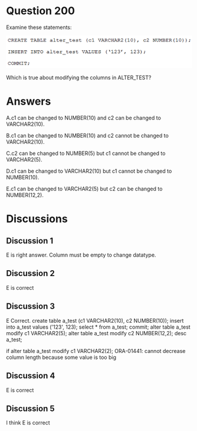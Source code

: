 # Question 200
Examine these statements:

![](../images/image94.png)
		
Which is true about modifying the columns in ALTER_TEST?

# Answers
A.c1 can be changed to NUMBER(10) and c2 can be changed to VARCHAR2(10).

B.c1 can be changed to NUMBER(10) and c2 cannot be changed to VARCHAR2(10).

C.c2 can be changed to NUMBER(5) but c1 cannot be changed to VARCHAR2(5).

D.c1 can be changed to VARCHAR2(10) but c1 cannot be changed to NUMBER(10).

E.c1 can be changed to VARCHAR2(5) but c2 can be changed to NUMBER(12,2).

# Discussions
## Discussion 1
E is right answer.
Column must be empty to change datatype.

## Discussion 2
E is correct

## Discussion 3
E Correct.
create table a_test
(c1 VARCHAR2(10),
c2 NUMBER(10));
insert into a_test values ('123', 123);
select * from a_test;
commit;
alter table a_test modify c1 VARCHAR2(5);
alter table a_test modify c2 NUMBER(12,2);
desc a_test;

if 
alter table a_test modify c1 VARCHAR2(2);
ORA-01441: cannot decrease column length because some value is too big

## Discussion 4
E is correct

## Discussion 5
I think E is correct

